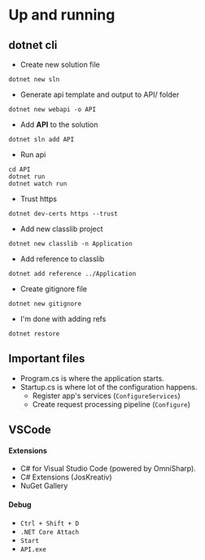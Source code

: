 # Up and running

## dotnet cli
* Create new solution file
```console
dotnet new sln
```
* Generate api template and output to API/ folder
```console
dotnet new webapi -o API
```
* Add __API__ to the solution
```console
dotnet sln add API
```
* Run api
```console
cd API
dotnet run
dotnet watch run
```
* Trust https
```console
dotnet dev-certs https --trust
```
* Add new classlib project
```console
dotnet new classlib -n Application
```
* Add reference to classlib
```console
dotnet add reference ../Application
```
* Create gitignore file
```console
dotnet new gitignore
```
* I'm done with adding refs
```console
dotnet restore
```

## Important files
* Program.cs is where the application starts.
* Startup.cs is where lot of the configuration happens.
  * Register app's services (`ConfigureServices`)
  * Create request processing pipeline (`Configure`)

## VSCode
#### Extensions
* C# for Visual Studio Code (powered by OmniSharp).
* C# Extensions (JosKreativ)
* NuGet Gallery

#### Debug
* `Ctrl + Shift + D`
* `.NET Core Attach`
* `Start`
* `API.exe`

